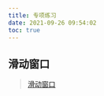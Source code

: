 ```yaml
---
title: 专项练习
date: 2021-09-26 09:54:02
toc: true
---
```


## 滑动窗口
>[滑动窗口](/algorithm/practice/slideWindow "滑动窗口")